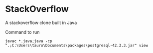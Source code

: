 # StackOverflow
A stackoverflow clone built in Java

Command to run
```
javac *.java;java -cp  ".;C:\Users\tauro\Documents\packages\postgresql-42.3.3.jar" view
```